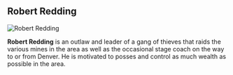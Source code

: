 ## Robert Redding

![Robert Redding](https://biblioklept.files.wordpress.com/2010/10/10021568.jpg?w=1070)

**Robert Redding** is an outlaw and leader of a gang of thieves that raids the various mines in the area as well as the occasional stage coach on the way to or from Denver. He is motivated to posses and control as much wealth as possible in the area. 